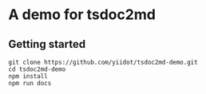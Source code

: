 # A demo for tsdoc2md
## Getting started
```
git clone https://github.com/yiidot/tsdoc2md-demo.git
cd tsdoc2md-demo
npm install
npm run docs
```